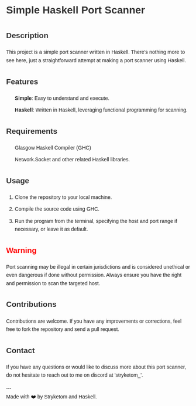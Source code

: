 <!DOCTYPE html>
<html lang="en">
<head>
<meta charset="UTF-8">
<title>Simple Haskell Port Scanner</title>
<style>
  body {
    font-family: Arial, sans-serif;
    line-height: 1.6;
  }
  h1 {
    color: #333;
  }
  h2 {
    color: #333;
    font-size: 1.5em;
  }
  ul {
    list-style-type: none;
  }
  li {
    margin-bottom: 10px;
  }
  .warning {
    color: red;
  }
</style>
</head>
<body>

<h1>Simple Haskell Port Scanner</h1>

<h2>Description</h2>
<p>This project is a simple port scanner written in Haskell. There's nothing more to see here, just a straightforward attempt at making a port scanner using Haskell.</p>

<h2>Features</h2>
<ul>
  <li><strong>Simple</strong>: Easy to understand and execute.</li>
  <li><strong>Haskell</strong>: Written in Haskell, leveraging functional programming for scanning.</li>
</ul>

<h2>Requirements</h2>
<ul>
  <li>Glasgow Haskell Compiler (GHC)</li>
  <li>Network.Socket and other related Haskell libraries.</li>
</ul>

<h2>Usage</h2>
<ol>
  <li>Clone the repository to your local machine.</li>
  <li>Compile the source code using GHC.</li>
  <li>Run the program from the terminal, specifying the host and port range if necessary, or leave it as default.</li>
</ol>

<h2 class="warning">Warning</h2>
<p>Port scanning may be illegal in certain jurisdictions and is considered unethical or even dangerous if done without permission. Always ensure you have the right and permission to scan the targeted host.</p>

<h2>Contributions</h2>
<p>Contributions are welcome. If you have any improvements or corrections, feel free to fork the repository and send a pull request.</p>

<h2>Contact</h2>
<p>If you have any questions or would like to discuss more about this port scanner, do not hesitate to reach out to me on discord at 'stryketom_'.</p>

<p>---<br>
Made with ❤️ by Stryketom and Haskell.</p>

</body>
</html>
